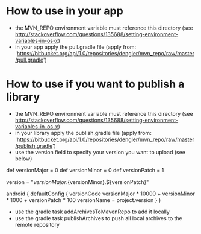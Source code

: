 # How to use in your app

* the MVN_REPO environment variable must reference this directory (see http://stackoverflow.com/questions/135688/setting-environment-variables-in-os-x)
* in your app apply the pull.gradle file (apply from: 'https://bitbucket.org/api/1.0/repositories/dengler/mvn_repo/raw/master/pull.gradle')

# How to use if you want to publish a library

* the MVN_REPO environment variable must reference this directory (see http://stackoverflow.com/questions/135688/setting-environment-variables-in-os-x)
* in your library apply the publish.gradle file (apply from: 'https://bitbucket.org/api/1.0/repositories/dengler/mvn_repo/raw/master/publish.gradle')
* use the version field to specify your version you want to upload (see below)

def versionMajor = 0
def versionMinor = 0
def versionPatch = 1

version = "${versionMajor}.${versionMinor}.${versionPatch}"

android {
    defaultConfig {
        versionCode versionMajor * 10000 + versionMinor * 1000 + versionPatch * 100
        versionName = project.version
    }
)

* use the gradle task addArchivesToMavenRepo to add it locally
* use the gradle task publishArchives to push all local archives to the remote repository
